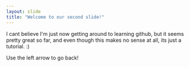 ```yaml
---
layout: slide
title: "Welcome to our second slide!"
---
```

I cant believe I'm just now getting around to learning github, but it seems pretty great so far,
and even though this makes no sense at all, its just a tutorial. :)

Use the left arrow to go back!
